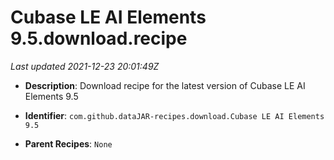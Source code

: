 # Cubase LE AI Elements 9.5.download.recipe

_Last updated 2021-12-23 20:01:49Z_

- **Description**: Download recipe for the latest version of Cubase LE AI Elements 9.5

- **Identifier**: `com.github.dataJAR-recipes.download.Cubase LE AI Elements 9.5`

- **Parent Recipes**: `None`
